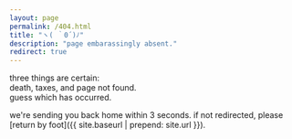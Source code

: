 ```yaml
---
layout: page
permalink: /404.html
title: "ヽ( ｀0´)ﾉ"
description: "page embarassingly absent."
redirect: true
---
```


three things are certain:\
death, taxes, and page not found.\
guess which has occurred.

we're sending you back home within 3 seconds. if not redirected, please [return by foot]({{ site.baseurl | prepend: site.url }}).
